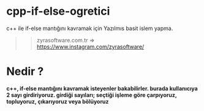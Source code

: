 # cpp-if-else-ogretici
c++ ile if-else mantığını kavramak için Yazılmıs basit islem yapma.

>> zyrasoftware.com.tr
=> https://www.instagram.com/zyrasoftware/

# Nedir ?

**c++, if-else mantığını kavramak isteyenler bakabilirler. burada kullanıcıya 2 sayı girdiriyoruz. girdiği sayıları; seçtiği işleme göre çarpıyoruz, topluyoruz, çıkarıyoruz veya bölüyoruz**
